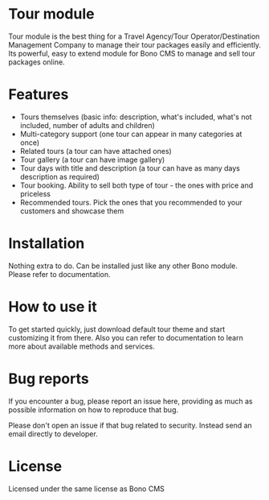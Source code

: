 
# Tour module

Tour module is the best thing for a Travel Agency/Tour Operator/Destination Management Company to manage their tour packages easily and efficiently. Its powerful, easy to extend module for Bono CMS to manage and sell tour packages online.

# Features

- Tours themselves (basic info: description, what's included, what's not included, number of adults and children)
- Multi-category support (one tour can appear in many categories at once)
- Related tours (a tour can have attached ones)
- Tour gallery (a tour can have image gallery)
- Tour days with title and description (a tour can have as many days description as required)
- Tour booking. Ability to sell both type of tour - the ones with price and priceless
- Recommended tours. Pick the ones that you recommended to your customers and showcase them

# Installation

Nothing extra to do. Can be installed just like any other Bono module. Please refer to documentation.

# How to use it

To get started quickly, just download default tour theme and start customizing it from there. Also you can refer to documentation to learn more about available methods and services.

# Bug reports

If you encounter a bug, please report an issue here, providing as much as possible information on how to reproduce that bug. 

Please don't open an issue if that bug related to security. Instead send an email directly to developer.

# License

Licensed under the same license as Bono CMS